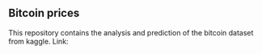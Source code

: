## Bitcoin prices
This repository contains the analysis and prediction of the bitcoin dataset from kaggle. Link: 
